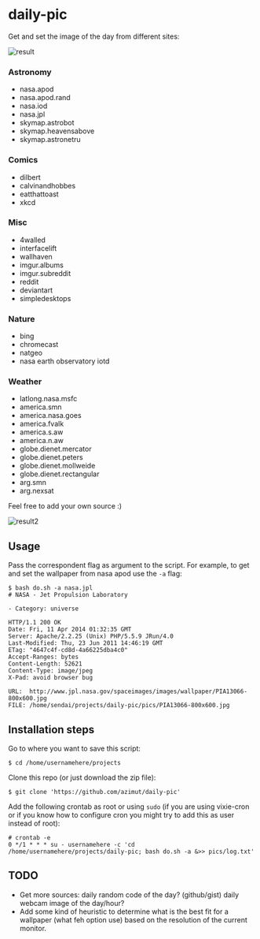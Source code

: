 daily-pic
=========

Get and set the image of the day from different sites:

![result](http://i.imgur.com/V6oPqpS.gif "example")

### Astronomy
* nasa.apod
* nasa.apod.rand
* nasa.iod
* nasa.jpl
* skymap.astrobot
* skymap.heavensabove
* skymap.astronetru

### Comics
* dilbert
* calvinandhobbes
* eatthattoast
* xkcd

### Misc
* 4walled
* interfacelift
* wallhaven
* imgur.albums
* imgur.subreddit
* reddit
* deviantart
* simpledesktops
    
### Nature    
* bing
* chromecast
* natgeo
* nasa earth observatory iotd
        
### Weather
*  latlong.nasa.msfc
*  america.smn
*  america.nasa.goes
*  america.fvalk
*  america.s.aw
*  america.n.aw
*  globe.dienet.mercator
*  globe.dienet.peters
*  globe.dienet.mollweide
*  globe.dienet.rectangular
*  arg.smn
*  arg.nexsat

Feel free to add your own source :)

![result2](http://i.imgur.com/uJ2W3Zr.gif "example2")

Usage
-----

Pass the correspondent flag as argument to the script.
For example, to get and set the wallpaper from nasa apod use the ```-a``` flag:

```
$ bash do.sh -a nasa.jpl
# NASA - Jet Propulsion Laboratory

- Category: universe

HTTP/1.1 200 OK
Date: Fri, 11 Apr 2014 01:32:35 GMT
Server: Apache/2.2.25 (Unix) PHP/5.5.9 JRun/4.0
Last-Modified: Thu, 23 Jun 2011 14:46:19 GMT
ETag: "4647c4f-cd8d-4a66225dba4c0"
Accept-Ranges: bytes
Content-Length: 52621
Content-Type: image/jpeg
X-Pad: avoid browser bug

URL:  http://www.jpl.nasa.gov/spaceimages/images/wallpaper/PIA13066-800x600.jpg
FILE: /home/sendai/projects/daily-pic/pics/PIA13066-800x600.jpg
```

Installation steps
------------------

Go to where you want to save this script:
```
$ cd /home/usernamehere/projects
```
Clone this repo (or just download the zip file):
```
$ git clone 'https://github.com/azimut/daily-pic'
```
Add the following crontab as root or using ```sudo``` (if you are using vixie-cron or if you know how to configure cron you might try to add this as user instead of root):
```
# crontab -e
0 */1 * * * su - usernamehere -c 'cd /home/usernamehere/projects/daily-pic; bash do.sh -a &>> pics/log.txt'
```

TODO
----

* Get more sources: daily random code of the day? (github/gist) daily webcam image of the day/hour?
* Add some kind of heuristic to determine what is the best fit for a wallpaper (what feh option use) based on the resolution of the current monitor.
